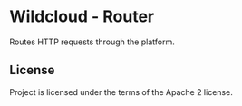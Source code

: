 # Wildcloud - Router

Routes HTTP requests through the platform.

## License

Project is licensed under the terms of the Apache 2 license.

